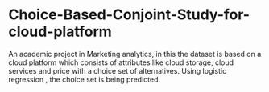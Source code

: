 # Choice-Based-Conjoint-Study-for-cloud-platform
An academic project in Marketing analytics, in this the dataset is based on a cloud platform which consists of attributes like cloud storage, cloud services and price with a choice set of alternatives. Using logistic regression , the choice set is being predicted.
